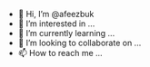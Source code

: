 - 👋 Hi, I’m @afeezbuk
- 👀 I’m interested in ...
- 🌱 I’m currently learning ...
- 💞️ I’m looking to collaborate on ...
- 📫 How to reach me ...

<!---
afeezbuk/afeezbuk is a ✨ special ✨ repository because its `README.md` (this file) appears on your GitHub profile.
You can click the Preview link to take a look at your changes.
--->
